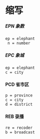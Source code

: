# 缩写

##### EPN 象数
    ep = elephant
     n = number
     
##### EPC 象城
    ep = elephant 
    c = city

#### PCD 省市区
    p = province
    c = city
    d = district

#### REB 录播
    re = recoder
    b = broadcast
